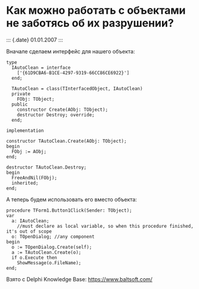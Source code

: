 Как можно работать с объектами не заботясь об их разрушении?
============================================================

::: {.date}
01.01.2007
:::

Вначале сделаем интерфейс для нашего объекта:

    type
      IAutoClean = interface
        ['{61D9CBA6-B1CE-4297-9319-66CC86CE6922}']
      end;
     
      TAutoClean = class(TInterfacedObject, IAutoClean)
      private
        FObj: TObject;
      public
        constructor Create(AObj: TObject);
        destructor Destroy; override;
      end;
     
    implementation
     
    constructor TAutoClean.Create(AObj: TObject);
    begin
      FObj := AObj;
    end;
     
    destructor TAutoClean.Destroy;
    begin
      FreeAndNil(FObj);
      inherited;
    end;

А теперь будем использовать его вместо объекта:

    procedure TForm1.Button1Click(Sender: TObject);
    var
      a: IAutoClean;
        //must declare as local variable, so when this procedure finished, it's out of scope
      o: TOpenDialog; //any component
    begin
      o := TOpenDialog.Create(self);
      a := TAutoClean.Create(o);
      if o.Execute then
        ShowMessage(o.FileName);
    end;

Взято с Delphi Knowledge Base: <https://www.baltsoft.com/>
